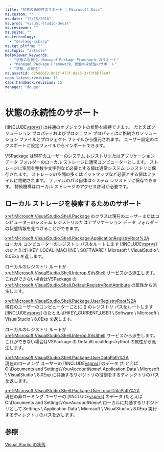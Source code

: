 ```yaml
---
title: "状態の永続性のサポート | Microsoft Docs"
ms.custom: ""
ms.date: "12/15/2016"
ms.prod: "visual-studio-dev14"
ms.reviewer: ""
ms.suite: ""
ms.technology: 
  - "devlang-csharp"
ms.tgt_pltfrm: ""
ms.topic: "article"
helpviewer_keywords: 
  - "状態の永続性、Managed Package Framework のサポート"
  - "Managed Package Framework、状態の永続性のサポート"
  - "状態、永続性"
ms.assetid: d25866f2-8d1f-477f-8aa5-3af3fbbf6e97
caps.latest.revision: 15
caps.handback.revision: 15
manager: "douge"
---
```

# 状態の永続性のサポート
[!INCLUDE[vsprvs](../assembler/masm/includes/vsprvs_md.md)] は共通のオブジェクトの状態を維持できます。  たとえばソリューション プロパティおよびプロジェクト プロパティはに格納されソリューション ファイルとプロジェクト ファイルから復元されます。  ユーザー設定のエクスポートに設定ファイルからインポートできます。  
  
 VSPackage は現在のユーザーのシステム レジストリまたはアプリケーション データ フォルダーのローカル ストレージに通常コンピューターとします。  ストレージに空間を整数や文字列など必要とする値は通常システム レジストリに保存されます。  ストレージの空間の多くはビットマップなど必要とする値はファイルに格納されます。  ファイルのパス自体はシステム レジストリに保存できます。  持続機構はローカル ストレージのアクセス許可が必要です。  
  
## ローカル ストレージを検索するためのサポート  
 <xref:Microsoft.VisualStudio.Shell.Package> のクラスは現在のユーザーまたはコンピューターのシステム レジストリまたはアプリケーション データ フォルダーの状態情報を見つけることができます。  
  
 <xref:Microsoft.VisualStudio.Shell.Package.ApplicationRegistryRoot%2A>  
 ローカル コンピューターのレジストリ パスをルートします [!INCLUDE[vsprvs](../assembler/masm/includes/vsprvs_md.md)] のたとえばHKEY\_LOCAL\_MACHINE \\ SOFTWARE \\ Microsoft \\ VisualStudio \\ 8.0Exp を返します。  
  
 ローカルのレジストリ ルートが <xref:Microsoft.VisualStudio.Shell.Interop.SVsShell> サービスから派生します。  これができない場合はVSPackage の <xref:Microsoft.VisualStudio.Shell.DefaultRegistryRootAttribute> の属性から派生します。  
  
 <xref:Microsoft.VisualStudio.Shell.Package.UserRegistryRoot%2A>  
 現在のユーザーのコンピューターごとに \(\) のレジストリ パスをルートします [!INCLUDE[vsprvs](../assembler/masm/includes/vsprvs_md.md)] のたとえばHKEY\_CURRENT\_USER \\ Software \\ Microsoft \\ VisualStudio \\ 8.0Exp を返します。  
  
 ローカルのレジストリ ルートが <xref:Microsoft.VisualStudio.Shell.Interop.SVsShell> サービスから派生します。  これができない場合はVSPackage の DefaultLocalRegistryRoot の属性から派生します。  
  
 <xref:Microsoft.VisualStudio.Shell.Package.UserDataPath%2A>  
 現在のローミング ユーザーの [!INCLUDE[vsprvs](../assembler/masm/includes/vsprvs_md.md)] のデータ \(たとえばC:\\Documents and Settings\\*YourAccountName*\\ Application Data \\ Microsoft \\ VisualStudio \\ 8.0Exp に共通するリポジトリの役割をするディレクトリのパスを返します。  
  
 <xref:Microsoft.VisualStudio.Shell.Package.UserLocalDataPath%2A>  
 現在の非ローミング ユーザーの [!INCLUDE[vsprvs](../assembler/masm/includes/vsprvs_md.md)] のデータ \(たとえばC:\\Documents and Settings\\*YourAccountName*\\ ローカルに共通するリポジトリとして Settings \\ Application Data \\ Microsoft \\ VisualStudio \\ 8.0Exp 実行するディレクトリのパスを返します。  
  
## 参照  
 [Visual Studio の状態](../Topic/VSPackage%20State.md)